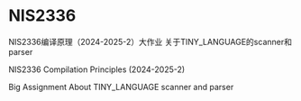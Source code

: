 # NIS2336
NIS2336编译原理（2024-2025-2）大作业 关于TINY_LANGUAGE的scanner和parser

NIS2336 Compilation Principles (2024-2025-2) 

Big Assignment About TINY_LANGUAGE scanner and parser
